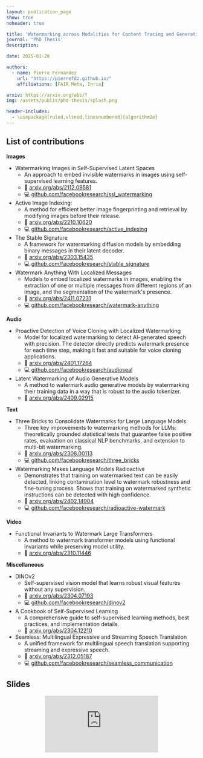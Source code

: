 ```yaml
---
layout: publication_page
show: true
noheader: true

title: 'Watermarking across Modalities for Content Tracing and Generative AI'
journal: 'PhD Thesis'
description: 

date: 2025-01-28

authors:
  - name: Pierre Fernandez
    url: "https://pierrefdz.github.io/"
    affiliations: [FAIR Meta, Inria]

arxiv: https://arxiv.org/abs/?
img: /assets/publis/phd-thesis/splash.png

header-includes:
  - \usepackage[ruled,vlined,linesnumbered]{algorithm2e}
---
```


## List of contributions

**Images**

- Watermarking Images in Self-Supervised Latent Spaces
  - An approach to embed invisible watermarks in images using self-supervised learning features.  
  - 📄 [arxiv.org/abs/2112.09581](https://arxiv.org/abs/2112.09581)
  - 💻 [github.com/facebookresearch/ssl_watermarking](https://github.com/facebookresearch/ssl_watermarking)
- Active Image Indexing:
  - A method for efficient better image fingerprinting and retrieval by modifying images before their release.
  - 📄 [arxiv.org/abs/2210.10620](https://arxiv.org/abs/2210.10620)  
  - 💻 [github.com/facebookresearch/active_indexing](https://github.com/facebookresearch/active_indexing)
- The Stable Signature
  - A framework for watermarking diffusion models by embedding binary messages in their latent decoder.  
  - 📄 [arxiv.org/abs/2303.15435](https://arxiv.org/abs/2303.15435)
  - 💻 [github.com/facebookresearch/stable_signature](https://github.com/facebookresearch/stable_signature)
- Watermark Anything With Localized Messages
  - Models to embed localized watermarks in images, enabling the extraction of one or multiple messages from different regions of an image, and the segmentation of the watermark's presence.
  - 📄 [arxiv.org/abs/2411.07231](https://arxiv.org/abs/2411.07231) 
  - 💻 [github.com/facebookresearch/watermark-anything](https://github.com/facebookresearch/watermark-anything)

**Audio**

- Proactive Detection of Voice Cloning with Localized Watermarking
  - Model for localized watermarking to detect AI-generated speech with precision. The detector directly predicts watermark presence for each time step, making it fast and suitable for voice cloning applications.
  - 📄 [arxiv.org/abs/2401.17264](https://arxiv.org/abs/2401.17264)  
  - 💻 [github.com/facebookresearch/audioseal](https://github.com/facebookresearch/audioseal)
- Latent Watermarking of Audio Generative Models
  - A method to watermark audio generative models by watermarking their training data in a way that is robust to the audio tokenizer.
  - 📄 [arxiv.org/abs/2409.02915](https://arxiv.org/abs/2409.02915)

**Text**

- Three Bricks to Consolidate Watermarks for Large Language Models
  - Three key improvements to watermarking methods for LLMs: theoretically grounded statistical tests that guarantee false positive rates, evaluation on classical NLP benchmarks, and extension to multi-bit watermarking.
  - 📄 [arxiv.org/abs/2308.00113](https://arxiv.org/abs/2308.00113)
  - 💻 [github.com/facebookresearch/three_bricks](https://github.com/facebookresearch/three_bricks)
- Watermarking Makes Language Models Radioactive
  - Demonstrates that training on watermarked text can be easily detected, linking contamination level to watermark robustness and fine-tuning process. Shows that training on watermarked synthetic instructions can be detected with high confidence.
  - 📄 [arxiv.org/abs/2402.14904](https://arxiv.org/abs/2402.14904)  
  - 💻 [github.com/facebookresearch/radioactive-watermark](https://github.com/facebookresearch/radioactive-watermark)

**Video**

- Functional Invariants to Watermark Large Transformers
  - A method to watermark transformer models using functional invariants while preserving model utility.
  - 📄 [arxiv.org/abs/2310.11446](https://arxiv.org/abs/2310.11446)  

**Miscellaneous**

- DINOv2
  - Self-supervised vision model that learns robust visual features without any supervision.
  - 📄 [arxiv.org/abs/2304.07193](https://arxiv.org/abs/2304.07193)  
  - 💻 [github.com/facebookresearch/dinov2](https://github.com/facebookresearch/dinov2)
- A Cookbook of Self-Supervised Learning
  - A comprehensive guide to self-supervised learning methods, best practices, and implementation details.  
  - 📄 [arxiv.org/abs/2304.12210](https://arxiv.org/abs/2304.12210)  
- Seamless: Multilingual Expressive and Streaming Speech Translation
  - A unified framework for multilingual speech translation supporting streaming and expressive speech.  
  - 📄 [arxiv.org/abs/2312.05187](https://arxiv.org/abs/2312.05187)  
  - 💻 [github.com/facebookresearch/seamless_communication](https://github.com/facebookresearch/seamless_communication)



## Slides

<p align="center" class="img-fluid mt-2">
  <iframe src="https://docs.google.com/presentation/d/e/2PACX-1vTt6savFuYiTPufjX7TT_Ylow2NJf3DpckHpBEvQGmS7C61Th96LJDTZ9JReTcSxhiSVTff2mm525c0/embed?start=false&loop=false&delayms=1000" frameborder="0" class="video" allowfullscreen="true" mozallowfullscreen="true" webkitallowfullscreen="true"></iframe>
</p>
